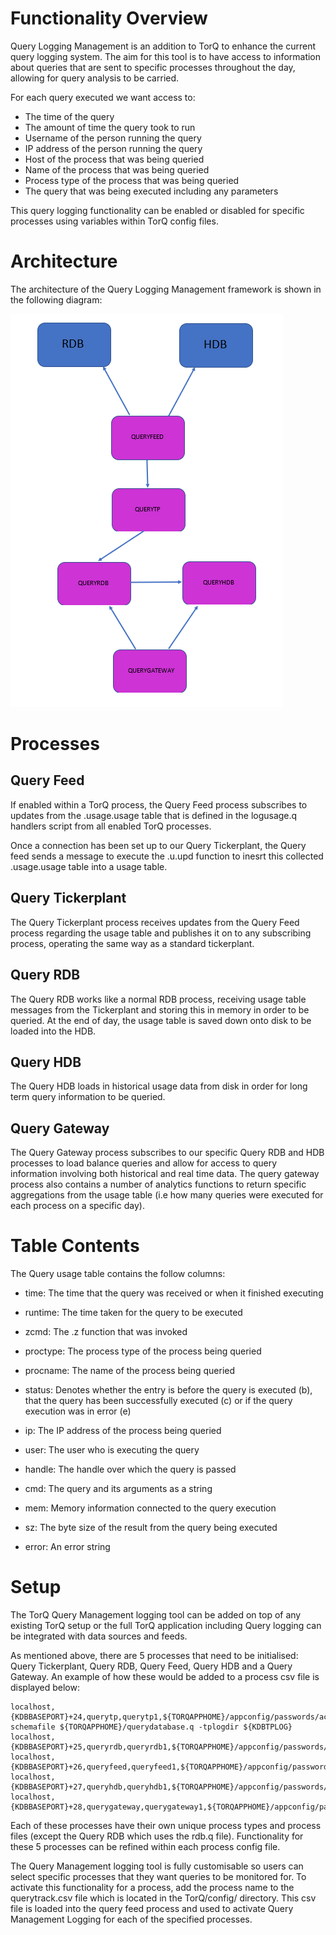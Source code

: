 <a name="Query Logging Management"></a>

Functionality Overview
======================

Query Logging Management is an addition to TorQ to enhance the current query logging system. The aim for this tool is to have access to information about queries that are sent to specific processes throughout the day, allowing for query analysis to be carried. 

For each query executed we want access to:

- The time of the query
- The amount of time the query took to run
- Username of the person running the query
- IP address of the person running the query
- Host of the process that was being queried 
- Name of the process that was being queried 
- Process type of the process that was being queried 
- The query that was being executed including any parameters 

This query logging functionality can be enabled or disabled for specific processes using variables within TorQ config files.

Architecture
============

The architecture of the Query Logging Management framework is shown in the following diagram:

![QueryLoggingManagementArchitecture](graphics/torq-qlm_architecture.PNG)

Processes
========

Query Feed
----------

If enabled within a TorQ process, the Query Feed process subscribes to updates from the .usage.usage table that is defined in the logusage.q handlers script from all enabled TorQ processes. 

Once a connection has been set up to our Query Tickerplant, the Query feed sends a message to execute the .u.upd function to inesrt this collected .usage.usage table into a usage table.

Query Tickerplant
-----------------

The Query Tickerplant process receives updates from the Query Feed process regarding the usage table and publishes it on to any subscribing process, operating the same way as a standard tickerplant. 

Query RDB
---------

The Query RDB works like a normal RDB process, receiving usage table messages from the Tickerplant and storing this in memory in order to be queried. At the end of day, the usage table is saved down onto disk to be loaded into the HDB. 

Query HDB
---------

The Query HDB loads in historical usage data from disk in order for long term query information to be queried.

Query Gateway
-------------

The Query Gateway process subscribes to our specific Query RDB and HDB processes to load balance queries and allow for access to query information involving both historical and real time data. The query gateway process also contains a number of analytics functions to return specific aggregations from the usage table (i.e how many queries were executed for each process on a specific day).

Table Contents
==============

The Query usage table contains the follow columns:

- time: The time that the query was received or when it finished executing 

- runtime: The time taken for the query to be executed

- zcmd: The .z function that was invoked 

- proctype: The process type of the process being queried 

- procname: The name of the process being queried

- status: Denotes whether the entry is before the query is executed (b), that the query has been successfully executed (c) or if the query execution was in error (e)

- ip: The IP address of the process being queried

- user: The user who is executing the query 

- handle: The handle over which the query is passed

- cmd: The query and its arguments as a string 

- mem: Memory information connected to the query execution

- sz: The byte size of the result from the query being executed

- error: An error string 

Setup 
=====

The TorQ Query Management logging tool can be added on top of any existing TorQ setup or the full TorQ application including Query logging can be integrated with data sources and feeds.

As mentioned above, there are 5 processes that need to be initialised: Query Tickerplant, Query RDB, Query Feed, Query HDB and a Query Gateway. An example of how these would be added to a process csv file is displayed below:

    localhost,{KDBBASEPORT}+24,querytp,querytp1,${TORQAPPHOME}/appconfig/passwords/accesslist.txt,1,0,,,${KDBCODE}/processes/segmentedtickerplant.q,1,-schemafile ${TORQAPPHOME}/querydatabase.q -tplogdir ${KDBTPLOG}
    localhost,{KDBBASEPORT}+25,queryrdb,queryrdb1,${TORQAPPHOME}/appconfig/passwords/accesslist.txt,1,1,60,4000,${KDBCODE}/processes/rdb.q,1,
    localhost,{KDBBASEPORT}+26,queryfeed,queryfeed1,${TORQAPPHOME}/appconfig/passwords/accesslist.txt,1,1,60,4000,${KDBCODE}/processes/queryfeed.q,1,
    localhost,{KDBBASEPORT}+27,queryhdb,queryhdb1,${TORQAPPHOME}/appconfig/passwords/accesslist.txt,1,1,60,4000,${KDBQUERYHDB},1,
    localhost,{KDBBASEPORT}+28,querygateway,querygateway1,${TORQAPPHOME}/appconfig/passwords/accesslist.txt,1,1,,4000,${KDBCODE}/processes/querygateway.q,1,

Each of these processes have their own unique process types and process files (except the Query RDB which uses the rdb.q file). Functionality for these 5 processes can be refined within each process config file. 

The Query Management logging tool is fully customisable so users can select specific processes that they want queries to be monitored for. To activate this functionality for a process, add the process name to the querytrack.csv file which is located in the TorQ/config/ directory. This csv file is loaded into the query feed process and used to activate Query Management Logging for each of the specified processes.
